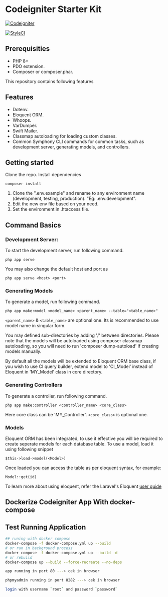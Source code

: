 # Codeigniter Starter Kit

[![Codeigniter](https://img.shields.io/badge/Codeigniter-v3.1.13-dev-orange.svg)](http://codeigniter.com/)

[![StyleCI](https://github.styleci.io/repos/213558653/shield?branch=master)](https://github.styleci.io/repos/213558653)

## Prerequisities
* PHP 8+
* PDO extension.
* Composer or composer.phar.

This repository contains following features

## Features
* Dotenv.
* Eloquent ORM.
* Whoops.
* VarDumper.
* Swift Mailer.
* Classmap autoloading for loading custom classes.
* Common Symphony CLI commands for common tasks, such as development server, generating models, and controllers.

## Getting started
Clone the repo.
Install dependencies
```
composer install
```

1. Clone the ".env.example" and rename to any environment name (development, testing, production). "Eg: .env.development".
2. Edit the new env file based on your need.
3. Set the environment in .htaccess file.

## Command Basics
### Development Server:
To start the development server, run following command.
```
php app serve
```
You may also change the default host and port as
```
php app serve <host> <port>
```


### Generating Models
To generate a model, run following command.
```
php app make:model <model_name> <parent_name> --table="<table_name>"
```
`<parent_name>` & `<table_name>` are optional one. Its is recommended to use model name in singular form.

You may defined sub-directories by adding '/' between directories. Please note that the models will be autoloaded using composer classmap autoloading, so you will need to run 'composer dump-autoload' if creating models manually.

By default all the models will be extended to Eloquent ORM base class, if you wish to use CI query builder, extend model to 'CI_Model' instead of Eloquent in 'MY_Model' class in core directory.

### Generating Controllers
To generate a controller, run following command.
```
php app make:controller <controller_name> <core_class>
```
Here core class can be 'MY_Controller'. `<core_class>` is optional one.

### Models
Eloquent ORM has been integrated, to use it effective you will be required to create seperate models for each database table. To use a model, load it using following snippet
```
$this->load->model(<Model>)
```
Once loaded you can access the table as per eloquent syntax, for example:
```
Model::get(id)
```
To learn more about using eloquent, refer the Laravel's Eloquent [user guide](https://laravel.com/docs/9/eloquent)

## Dockerize Codeigniter App With docker-compose

## Test Running Application

```sh
## runing with docker compose
docker-compose -f docker-compose.yml up --build
# or run in background process 
docker-compose -f docker-compose.yml up --build -d
# or rebuild
docker-compose up --build --force-recreate --no-deps
```
```sh
app running in port 80 ---> cek in browser
```
```sh
phpmyadmin running in port 8282 ---> cek in browser
```
```sh
login with username `root` and password `password`
```
